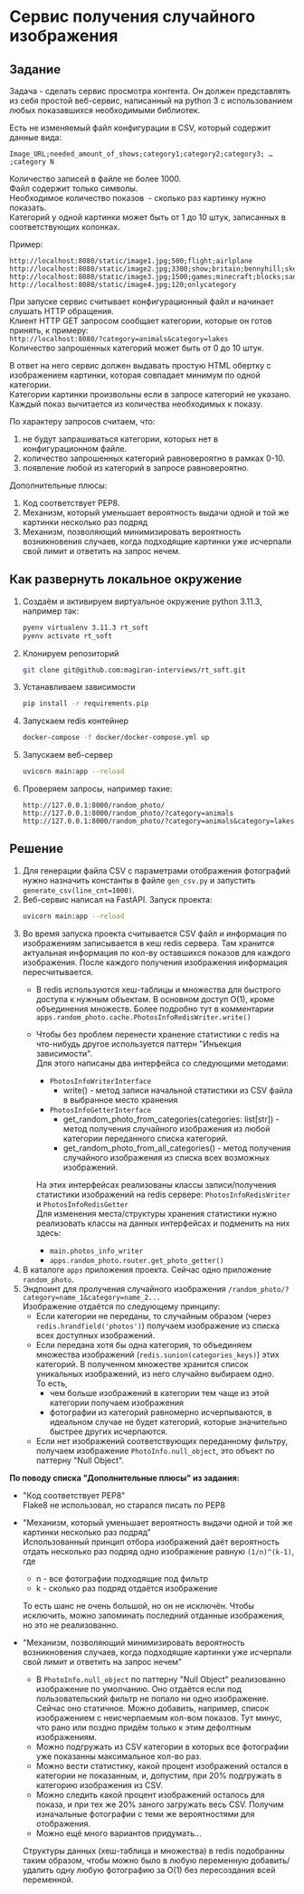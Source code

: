 # Сервис получения случайного изображения

## Задание

Задача - сделать сервис просмотра контента. Он должен представлять из себя простой веб-сервис, написанный на python 3 с использованием любых показавшихся необходимыми библиотек.

Есть не изменяемый файл конфигурации в CSV, который содержит данные вида:
```
Image_URL;needed_amount_of_shows;category1;category2;category3; … ;category N
```

Количество записей в файле не более 1000.<br>
Файл содержит только символы.<br>
Необходимое количество показов  - сколько раз картинку нужно показать.<br>
Категорий у одной картинки может быть от 1 до 10 штук, записанных в соответствующих колонках.

Пример:
```
http://localhost:8080/static/image1.jpg;500;flight;airlplane
http://localhost:8080/static/image2.jpg;3300;show;britain;bennyhill;sketches;tv
http://localhost:8080/static/image3.jpg;1500;games;minecraft;blocks;sandbox
http://localhost:8080/static/image4.jpg;120;onlycategory
```

При запуске сервис считывает конфигурационный файл и начинает слушать HTTP обращения.<br>
Клиент HTTP GET запросом сообщает категории, которые он готов принять, к примеру:<br>
`http://localhost:8080/?category=animals&category=lakes`<br>
Количество запрошенных категорий может быть от 0 до 10 штук.

В ответ на него сервис должен выдавать простую HTML обертку с изображением картинки, которая совпадает минимум по одной категории.<br>
Категории картинки произвольны если в запросе категорий не указано.<br>
Каждый показ вычитается из количества необходимых к показу.

По характеру запросов считаем, что:
1. не будут запрашиваться категории, которых нет в конфигурационном файле.
1. количество запрошенных категорий равновероятно в рамках 0-10.
1. появление любой из категорий в запросе равновероятно.

Дополнительные плюсы:
1. Код соответствует PEP8.
1. Механизм, который уменьшает вероятность выдачи одной и той же картинки несколько раз подряд 
1. Механизм, позволяющий минимизировать вероятность возникновения случаев, когда подходящие картинки уже исчерпали свой лимит и ответить на запрос нечем.

## Как развернуть локальное окружение

1. Создаём и активируем виртуальное окружение python 3.11.3, например так:
    ```bash
    pyenv virtualenv 3.11.3 rt_soft
    pyenv activate rt_soft
    ```
1. Клонируем репозиторий
    ```bash
    git clone git@github.com:magiran-interviews/rt_soft.git
    ```
1. Устанавливаем зависимости
    ```bash
    pip install -r requirements.pip
    ```
1. Запускаем redis контейнер
    ```bash
    docker-compose -f docker/docker-compose.yml up
    ```
1. Запускаем веб-сервер
    ```bash
    uvicorn main:app --reload
    ```
1. Проверяем запросы, например такие:
    ```
    http://127.0.0.1:8000/random_photo/
    http://127.0.0.1:8000/random_photo/?category=animals
    http://127.0.0.1:8000/random_photo/?category=animals&category=lakes
    ```


## Решение

1. Для генерации файла CSV с параметрами отображения фотографий нужно назначить константы в файле `gen_csv.py` и запустить `generate_csv(line_cnt=1000)`.
1. Веб-сервис написал на FastAPI. Запуск проекта:
    ```bash
    uvicorn main:app --reload
    ```
1. Во время запуска проекта считывается CSV файл и информация по изображениям записывается в кеш redis сервера. Там хранится актуальная информация по кол-ву оставшихся показов для каждого изображения. После каждого получения изображения информация пересчитывается.<br>
    - В redis используются хеш-таблицы и множества для быстрого доступа к нужным объектам. В основном доступ O(1), кроме объединения множеств. Более подробно тут в комментарии `apps.random_photo.cache.PhotosInfoRedisWriter.write()`
    - Чтобы без проблем перенести хранение статистики с redis на что-нибудь другое используется паттерн "Инъекция зависимости".<br>
      Для этого написаны два интерфейса со следующими методами:
        - `PhotosInfoWriterInterface`
            - write() - метод записи начальной статистики из CSV файла в выбранное место хранения
        - `PhotosInfoGetterInterface`
            - get_random_photo_from_categories(categories: list[str]) - метод получения случайного изображения из любой категории переданного списка категорий.
            - get_random_photo_from_all_categories() - метод получения случайного изображения из списка всех возможных изображений.

      На этих интерфейсах реализованы классы записи/получения статистики изображений на redis сервере: `PhotosInfoRedisWriter` и `PhotosInfoRedisGetter`<br>
      Для изменения места/структуры хранения статистики нужно реализовать классы на данных интерфейсах и подменить на них здесь:
        - `main.photos_info_writer`
        - `apps.random_photo.router.get_photo_getter()`
1. В каталоге `apps` приложения проекта. Сейчас одно приложение `random_photo`.
1. Эндпоинт для пролучения случайного изображения `/random_photo/?category=name_1&category=name_2...`<br>
    Изображение отдаётся по следующему принципу:
    - Если категории не переданы, то случайным образом (через `redis.hrandfield('photos')`) получаем изображение из списка всех доступных изображений.
    - Если передана хотя бы одна категория, то объединяем множества изображений (`redis.sunion(categories_keys)`) этих категорий. В полученном множестве хранится список уникальных изображений, из него случайно выбираем одно.<br>
        То есть,
        - чем больше изображений в категории тем чаще из этой категории получаем изображения
        - фотографии из категорий равномерно исчерпываются, в идеальном случае не будет категорий, которые значительно быстрее других исчерпаются.
    - Если нет изображений соответствующих переданному фильтру, получаем изображение `PhotoInfo.null_object`, это объект по паттерну "Null Object".

<b>По поводу списка "Дополнительные плюсы" из задания:</b>
- "Код соответствует PEP8"<br>
Flake8 не использовал, но старался писать по PEP8
- "Механизм, который уменьшает вероятность выдачи одной и той же картинки несколько раз подряд"<br>
Использованный принцип отбора изображений даёт вероятность отдать несколько раз подряд одно изображение равную `(1/n)^(k-1)`, где
    - n - все фотографии подходящие под фильтр
    - k - сколько раз подряд отдаётся изображение<br>

    То есть шанс не очень большой, но он не исключён. Чтобы исключить, можно запоминать последний отданные изображения, но это не реализованно.
- "Механизм, позволяющий минимизировать вероятность возникновения случаев, когда подходящие картинки уже исчерпали свой лимит и ответить на запрос нечем"<br>
    - В `PhotoInfo.null_object` по паттерну "Null Object" реализованно изображение по умолчанию. Оно отдаётся если под пользовательский фильтр не попало ни одно изображение. Сейчас оно статичное. Можно добавить, например, список изображением с неисчерпаемым кол-вом показов. Тут минус, что рано или поздно придём только к этим дефолтным изображениям.<br>
    - Можно подгружать из CSV категории в которых все фотографии уже показанны максимальное кол-во раз.
    - Можно вести статистику, какой процент изображений остался в категории не показанным, и, допустим, при 20% подгружать в категорию изображения из CSV.
    - Можно следить какой процент изображений осталось для показа, и при тех же 20% заного загружать весь CSV. Получим изначальные фотографии с теми же вероятностями для отображения.
    - Можно ещё много вариантов придумать...

    Структуры данных (хеш-таблица и множества) в redis подобранны таким образом, чтобы можно было в любую переменную добавить/удалить одну любую фотографию за O(1) без пересоздания всей переменной.
